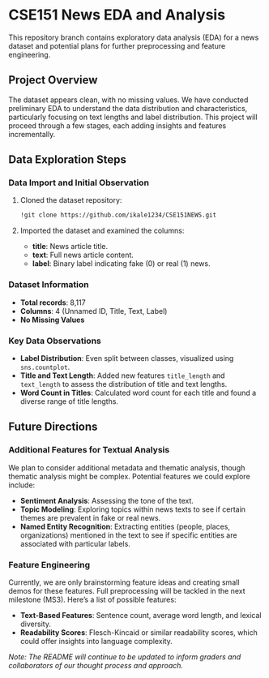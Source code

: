 # CSE151 News EDA and Analysis

This repository branch contains exploratory data analysis (EDA) for a news dataset and potential plans for further preprocessing and feature engineering.

## Project Overview

The dataset appears clean, with no missing values. We have conducted preliminary EDA to understand the data distribution and characteristics, particularly focusing on text lengths and label distribution. This project will proceed through a few stages, each adding insights and features incrementally.

## Data Exploration Steps

### Data Import and Initial Observation

1. Cloned the dataset repository:
   ```bash
   !git clone https://github.com/ikale1234/CSE151NEWS.git
   ```

2. Imported the dataset and examined the columns:
   - **title**: News article title.
   - **text**: Full news article content.
   - **label**: Binary label indicating fake (0) or real (1) news.

### Dataset Information

- **Total records**: 8,117
- **Columns**: 4 (Unnamed ID, Title, Text, Label)
- **No Missing Values**

### Key Data Observations

- **Label Distribution**: Even split between classes, visualized using `sns.countplot`.
- **Title and Text Length**: Added new features `title_length` and `text_length` to assess the distribution of title and text lengths.
- **Word Count in Titles**: Calculated word count for each title and found a diverse range of title lengths.

## Future Directions

### Additional Features for Textual Analysis

We plan to consider additional metadata and thematic analysis, though thematic analysis might be complex. Potential features we could explore include:
- **Sentiment Analysis**: Assessing the tone of the text.
- **Topic Modeling**: Exploring topics within news texts to see if certain themes are prevalent in fake or real news.
- **Named Entity Recognition**: Extracting entities (people, places, organizations) mentioned in the text to see if specific entities are associated with particular labels.

### Feature Engineering

Currently, we are only brainstorming feature ideas and creating small demos for these features. Full preprocessing will be tackled in the next milestone (MS3). Here’s a list of possible features:
- **Text-Based Features**: Sentence count, average word length, and lexical diversity.
- **Readability Scores**: Flesch-Kincaid or similar readability scores, which could offer insights into language complexity.

*Note: The README will continue to be updated to inform graders and collaborators of our thought process and approach.*
